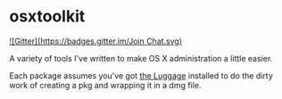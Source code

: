 # osxtoolkit
[![Gitter](https://badges.gitter.im/Join Chat.svg)](https://gitter.im/unixorn/osxtoolkit?utm_source=badge&utm_medium=badge&utm_campaign=pr-badge)

A variety of tools I've written to make OS X administration a little easier.

Each package assumes you've got [the Luggage](http://github.com/unixorn/luggage)
installed to do the dirty work of creating a pkg and wrapping it in a dmg file.

